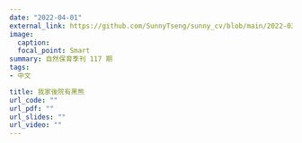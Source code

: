 ```yaml
---
date: "2022-04-01"
external_link: https://github.com/SunnyTseng/sunny_cv/blob/main/2022-03-31_1337080532.pdf
image:
  caption: 
  focal_point: Smart
summary: 自然保育季刊 117 期
tags:
- 中文

title: 我家後院有黑熊
url_code: ""
url_pdf: ""
url_slides: ""
url_video: ""
---
```

